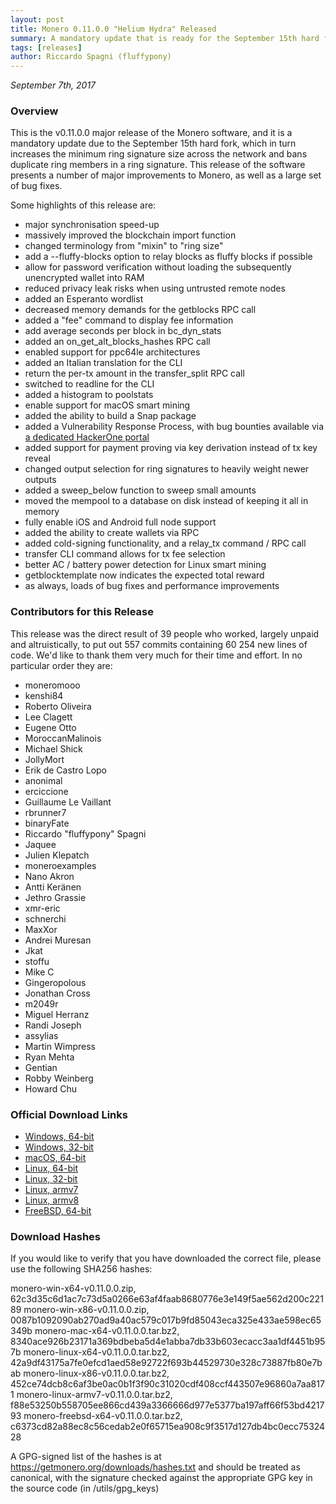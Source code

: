 ```yaml
---
layout: post
title: Monero 0.11.0.0 "Helium Hydra" Released
summary: A mandatory update that is ready for the September 15th hard fork
tags: [releases]
author: Riccardo Spagni (fluffypony)
---
```


*September 7th, 2017*

### Overview

This is the v0.11.0.0 major release of the Monero software, and it is a mandatory update due to the September 15th hard fork, which in turn increases the minimum ring signature size across the network and bans duplicate ring members in a ring signature. This release of the software presents a number of major improvements to Monero, as well as a large set of bug fixes.

Some highlights of this release are:

- major synchronisation speed-up
- massively improved the blockchain import function
- changed terminology from "mixin" to "ring size"
- add a --fluffy-blocks option to relay blocks as fluffy blocks if possible
- allow for password verification without loading the subsequently unencrypted wallet into RAM
- reduced privacy leak risks when using untrusted remote nodes
- added an Esperanto wordlist
- decreased memory demands for the getblocks RPC call
- added a "fee" command to display fee information
- add average seconds per block in bc\_dyn\_stats
- added an on\_get\_alt\_blocks\_hashes RPC call 
- enabled support for ppc64le architectures
- added an Italian translation for the CLI
- return the per-tx amount in the transfer\_split RPC call
- switched to readline for the CLI
- added a histogram to poolstats
- enable support for macOS smart mining
- added the ability to build a Snap package
- added a Vulnerability Response Process, with bug bounties available via [a dedicated HackerOne portal](https://hackerone.com/monero)
- added support for payment proving via key derivation instead of tx key reveal
- changed output selection for ring signatures to heavily weight newer outputs
- added a sweep\_below function to sweep small amounts
- moved the mempool to a database on disk instead of keeping it all in memory
- fully enable iOS and Android full node support
- added the ability to create wallets via RPC
- added cold-signing functionality, and a relay\_tx command / RPC call
- transfer CLI command allows for tx fee selection
- better AC / battery power detection for Linux smart mining
- getblocktemplate now indicates the expected total reward
- as always, loads of bug fixes and performance improvements

### Contributors for this Release

This release was the direct result of 39 people who worked, largely unpaid and altruistically, to put out 557 commits containing 60 254 new lines of code. We'd like to thank them very much for their time and effort. In no particular order they are:

- moneromooo
- kenshi84
- Roberto Oliveira
- Lee Clagett
- Eugene Otto
- MoroccanMalinois
- Michael Shick
- JollyMort
- Erik de Castro Lopo
- anonimal
- erciccione
- Guillaume Le Vaillant
- rbrunner7
- binaryFate
- Riccardo "fluffypony" Spagni
- Jaquee
- Julien Klepatch
- moneroexamples
- Nano Akron
- Antti Keränen
- Jethro Grassie
- xmr-eric
- schnerchi
- MaxXor
- Andrei Muresan
- Jkat
- stoffu
- Mike C
- Gingeropolous
- Jonathan Cross
- m2049r
- Miguel Herranz
- Randi Joseph
- assylias
- Martin Wimpress
- Ryan Mehta
- Gentian
- Robby Weinberg
- Howard Chu

### Official Download Links
- [Windows, 64-bit](https://downloads.getmonero.org/cli/monero-win-x64-v0.11.0.0.zip)
- [Windows, 32-bit](https://downloads.getmonero.org/cli/monero-win-x86-v0.11.0.0.zip)
- [macOS, 64-bit](https://downloads.getmonero.org/cli/monero-mac-x64-v0.11.0.0.tar.bz2)
- [Linux, 64-bit](https://downloads.getmonero.org/cli/monero-linux-x64-v0.11.0.0.tar.bz2)
- [Linux, 32-bit](https://downloads.getmonero.org/cli/monero-linux-x86-v0.11.0.0.tar.bz2)
- [Linux, armv7](https://downloads.getmonero.org/cli/monero-linux-armv7-v0.11.0.0.tar.bz2)
- [Linux, armv8](https://downloads.getmonero.org/cli/monero-linux-armv8-v0.11.0.0.tar.bz2)
- [FreeBSD, 64-bit](https://downloads.getmonero.org/cli/monero-freebsd-x64-v0.11.0.0.tar.bz2)

### Download Hashes

If you would like to verify that you have downloaded the correct file, please use the following SHA256 hashes:

monero-win-x64-v0.11.0.0.zip, 62c3d35c6d1ac7c73d5a0266e63af4faab8680776e3e149f5ae562d200c22189
monero-win-x86-v0.11.0.0.zip, 0087b1092090ab270ad9a40ac579c017b9fd85043eca325e433ae598ec65349b
monero-mac-x64-v0.11.0.0.tar.bz2, 8340ace926b23171a369bdbeba5d4e1abba7db33b603ecacc3aa1df4451b957b
monero-linux-x64-v0.11.0.0.tar.bz2, 42a9df43175a7fe0efcd1aed58e92722f693b44529730e328c73887fb80e7bab
monero-linux-x86-v0.11.0.0.tar.bz2, 452ce74dcb8c6af3be0ac0b1f3f90c31020cdf408ccf443507e96860a7aa8171
monero-linux-armv7-v0.11.0.0.tar.bz2, f88e53250b558705ee866cd439a3366666d977e5377ba197aff66f53bd421793
monero-freebsd-x64-v0.11.0.0.tar.bz2, c6373cd82a88ec8c56cedab2e0f65715ea908c9f3517d127db4bc0ecc7532428

A GPG-signed list of the hashes is at https://getmonero.org/downloads/hashes.txt and should be treated as canonical, with the signature checked against the appropriate GPG key in the source code (in /utils/gpg_keys)